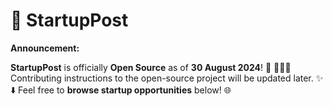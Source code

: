 # 🚀 **StartupPost**

**Announcement:**

**StartupPost** is officially **Open Source** as of **30 August 2024**! 🎉
👷🏻‍♀️ Contributing instructions to the open-source project will be updated later. ✨
⬇️ Feel free to **browse startup opportunities** below! 🌐  
